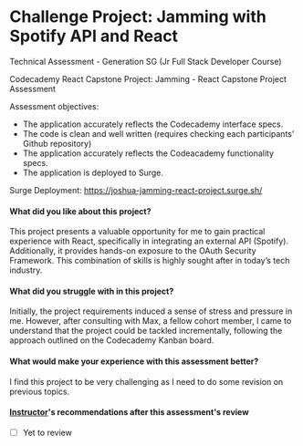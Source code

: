 # Challenge Project: Jamming with Spotify API and React
Technical Assessment - Generation SG (Jr Full Stack Developer Course)

Codecademy React Capstone Project: Jamming - React Capstone Project Assessment

Assessment objectives:
- The application accurately reflects the Codecademy interface specs.
- The code is clean and well written (requires checking each participants’ Github repository)
- The application accurately reflects the Codeacademy functionality specs.
- The application is deployed to Surge.

Surge Deployment: https://joshua-jamming-react-project.surge.sh/

#### What did you like about this project?
This project presents a valuable opportunity for me to gain practical experience with React, specifically in integrating an external API (Spotify). Additionally, it provides hands-on exposure to the OAuth Security Framework. This combination of skills is highly sought after in today’s tech industry. 

#### What did you struggle with in this project?
Initially, the project requirements induced a sense of stress and pressure in me. However, after consulting with Max, a fellow cohort member, I came to understand that the project could be tackled incrementally, following the approach outlined on the Codecademy Kanban board.

#### What would make your experience with this assessment better?
I find this project to be very challenging as I need to do some revision on previous topics. 

#### [Instructor](https://github.com/thinktinker)'s recommendations after this assessment's review
- [ ] Yet to review
